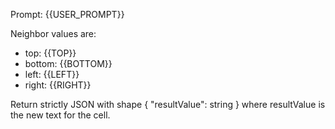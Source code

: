 Prompt: {{USER_PROMPT}}

Neighbor values are:

- top: {{TOP}}
- bottom: {{BOTTOM}}
- left: {{LEFT}}
- right: {{RIGHT}}

Return strictly JSON with shape { "resultValue": string } where resultValue is the new text for the cell.
